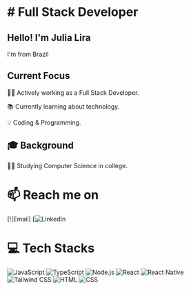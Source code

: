# # Full Stack Developer

## Hello! I'm Julia Lira 

I'm from Brazil


##  Current Focus

  👩‍💻 Actively working as a Full Stack Developer. 

📚 Currently learning about technology.

💡 Coding & Programming.

## 🎓 Background

👩‍🎓 Studying Computer Science in college.


# 📫 Reach me on 
[![Email]
[![LinkedIn](  )

# 💻 Tech Stacks

![JavaScript](https://img.shields.io/badge/-JavaScript-yellow)
![TypeScript](https://img.shields.io/badge/-TypeScript-blue)
![Node.js](https://img.shields.io/badge/-Node.js-yellow)
![React](https://img.shields.io/badge/-React-blue)
![React Native](https://img.shields.io/badge/-React%20Native-yellow)
![Tailwind CSS](https://img.shields.io/badge/-Tailwind%20CSS-blue)
![HTML](https://img.shields.io/badge/-HTML-yellow)
![CSS](https://img.shields.io/badge/-CSS-blue)
